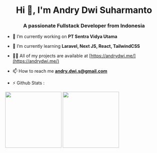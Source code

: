 <h1 align="center">Hi 👋, I'm Andry Dwi Suharmanto</h1>
<h3 align="center">A passionate Fullstack Developer from Indonesia</h3>

- 🔭 I’m currently working on **PT Sentra Vidya Utama**

- 🌱 I’m currently learning **Laravel, Next JS, React, TailwindCSS**

- 👨‍💻 All of my projects are available at [https://andrydwi.me/](https://andrydwi.me/)

- 📫 How to reach me **andry.dwi.s@gmail.com**

- ⚡ Github Stats :
<p float="left">
<img height="180em" src="https://github-readme-stats.vercel.app/api?username=andrydwis&show_icons=true&hide_border=true&&count_private=true&include_all_commits=true" /> 
<img height="180em" src="https://github-readme-stats.vercel.app/api/top-langs/?username=andrydwis&show_icons=true&hide_border=true&layout=compact&langs_count=8"/>
</p>
